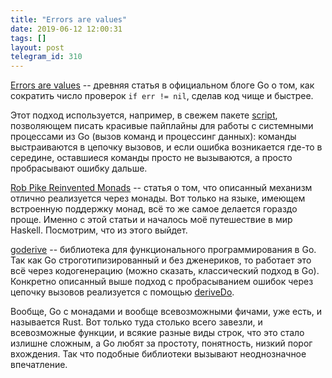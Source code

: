 ```yaml
---
title: "Errors are values"
date: 2019-06-12 12:00:31
tags: []
layout: post
telegram_id: 310
---
```


[Errors are values](https://blog.golang.org/errors-are-values) -- древняя статья в официальном блоге Go о том, как сократить число проверок `if err != nil`, сделав код чище и быстрее.

Этот подход используется, например, в свежем пакете [script](https://github.com/bitfield/script), позволяющем писать красивые пайплайны для работы с системными процессами из Go (вызов команд и процессинг данных): команды выстраиваются в цепочку вызовов, и если ошибка возникается где-то в середине, оставшиеся команды просто не вызываются, а просто пробрасывают ошибку дальше.

[Rob Pike Reinvented Monads](https://www.innoq.com/en/blog/golang-errors-monads/) -- статья о том, что описанный механизм отлично реализуется через монады. Вот только на языке, имеющем встроенную поддержку монад, всё то же самое делается гораздо проще. Именно с этой статьи и началось моё путешествие в мир Haskell. Посмотрим, что из этого выйдет.

[goderive](https://github.com/awalterschulze/goderive) -- библиотека для функционального программирования в Go. Так как Go строготипизированный и без дженериков, то работает это всё через кодогенерацию (можно сказать, классический подход в Go). Конкретно описанный выше подход с пробрасыванием ошибок через цепочку вызовов реализуется с помощью [deriveDo](https://github.com/awalterschulze/goderive/tree/master/example/plugin/do).

Вообще, Go с монадами и вообще всевозможными фичами, уже есть, и называется Rust. Вот только туда столько всего завезли, и всевозможные функции, и всякие разные виды строк, что это стало излишне сложным, а Go любят за простоту, понятность, низкий порог вхождения. Так что подобные библиотеки вызывают неоднозначное впечатление.
